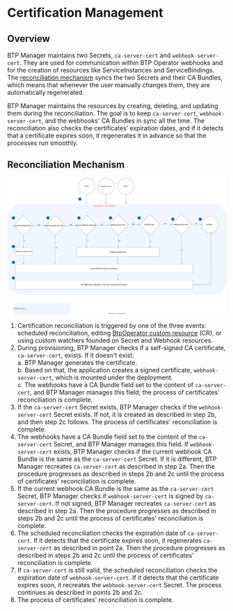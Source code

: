 # Certification Management

## Overview

BTP Manager maintains two Secrets, `ca-server-cert` and `webhook-server-cert`. They are used for communication within BTP Operator webhooks and for the creation of resources like ServiceInstances and ServiceBindings. The [reconciliation mechanism](#reconciliation-mechanism) syncs the two Secrets and their CA Bundles, which means that whenever the user manually changes them, they are automatically regenerated.

BTP Manager maintains the resources by creating, deleting, and updating them during the reconciliation. The goal is to keep `ca-server-cert`, `webhook-server-cert`, and the webhooks' CA Bundles in sync all the time. The reconciliation also checks the certificates’ expiration dates, and if it detects that a certificate expires soon, it regenerates it in advance so that the processes run smoothly.

## Reconciliation Mechanism

![Certification management diagram](../assets/certs.svg)

1.	Certification reconciliation is triggered by one of the three events: scheduled reconciliation, editing [BtpOperator custom resource](/api/v1alpha1/btpoperator_types.go) (CR), or using custom watchers founded on Secret and Webhook resources. 
2.	During provisioning, BTP Manager checks if a self-signed CA certificate, `ca-server-cert`, exists. If it doesn't exist:  
    a.	BTP Manager generates the certificate.  
    b.	Based on that, the application creates a signed certificate, `webhook-server-cert`, which is mounted under the deployment.  
    c.	The webhooks have a CA Bundle field set to the content of `ca-server-cert`, and BTP Manager manages this field; the process of certificates' reconciliation is complete.  
3.	If the `ca-server-cert` Secret exists, BTP Manager checks if the `webhook-server-cert` Secret exists. If not, it is created as described in step 2b, and then step 2c follows. The process of certificates' reconciliation is complete.
4.	The webhooks have a CA Bundle field set to the content of the `ca-server-cert` Secret, and BTP Manager manages this field. If `webhook-server-cert` exists, BTP Manager checks if the current webhook CA Bundle is the same as the `ca-server-cert` Secret. If it is different, BTP Manager recreates `ca-server-cert` as described in step 2a. Then the procedure progresses as described in steps 2b and 2c until the process of certificates' reconciliation is complete.
5.	If the current webhook CA Bundle is the same as the `ca-server-cert` Secret, BTP Manager checks if `webhook-server-cert` is signed by `ca-server-cert`. If not signed, BTP Manager recreates `ca-server-cert` as described in step 2a. Then the procedure progresses as described in steps 2b and 2c until the process of certificates' reconciliation is complete.
6.	The scheduled reconciliation checks the expiration date of `ca-server-cert`. If it detects that the certificate expires soon, it regenerates `ca-server-cert` as described in point 2a. Then the procedure progresses as described in steps 2b and 2c until the process of certificates' reconciliation is complete.
7.	If `ca-server-cert` is still valid, the scheduled reconciliation checks the expiration date of `webhook-server-cert`. If it detects that the certificate expires soon, it recreates the `webhook-server-cert` Secret. The process continues as described in points 2b and 2c.
8.	The process of certificates' reconciliation is complete.
